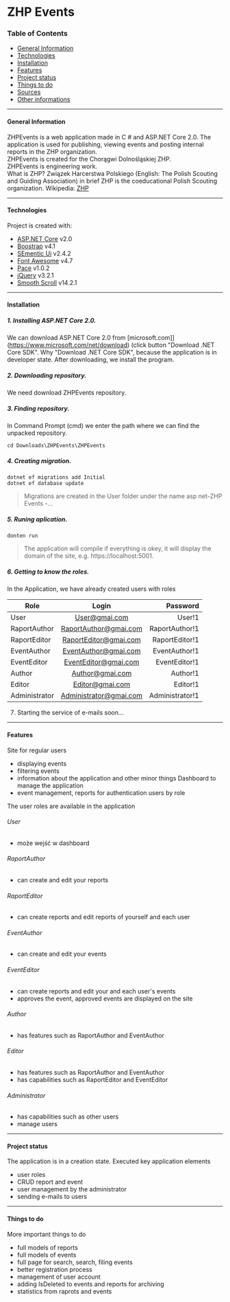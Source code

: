# ZHP Events 
### Table of Contents
- [General Information](#general-Information)
- [Technologies](#technologies)
- [Installation](#installation)
- [Features](#features)
- [Project status](#project-status)
- [Things to do](#things-to-do)
- [Sources](#sources)
- [Other informations](#other-informations)
***
#### General Information
ZHPEvents is a web application made in C # and ASP.NET Core 2.0. The application is used for publishing, viewing events and posting internal reports in the ZHP organization.<br/>
ZHPEvents is created for the Chorągwi Dolnośląskiej ZHP.<br/>
ZHPEvents is engineering work.<br/>
What is ZHP?
Związek Harcerstwa Polskiego (English: The Polish Scouting and Guiding Association) in brief ZHP is the coeducational Polish Scouting organization.
Wikipedia: [ZHP](https://en.wikipedia.org/wiki/Polish_Scouting_and_Guiding_Association)
***
#### Technologies
Project is created with:
- [ASP.NET Core](https://www.microsoft.com/net) v2.0
- [Boostrap](https://getbootstrap.com/) v4.1
- [SEmentic Ui](https://semantic-ui.com/) v2.4.2
- [Font Awesome](https://fontawesome.com/) v4.7
- [Pace](https://github.hubspot.com/pace/) v1.0.2
- [jQuery](https://jquery.com/) v3.2.1
- [Smooth Scroll](https://github.com/cferdinandi/smooth-scroll) v14.2.1
***
#### Installation
##### 1. Installing ASP.NET Core 2.0.
We can download ASP.NET Core 2.0 from [microsoft.com]](https://www.microsoft.com/net/download) (click button "Download .NET Core SDK". Why "Download .NET Core SDK", because the application is in developer state. 
After downloading, we install the program.

##### 2. Downloading repository.
We need download ZHPEvents repository.

##### 3. Finding repository.
In Command Prompt (cmd) we enter the path where we can find the unpacked repository.
```
cd Downloads\ZHPEvents\ZHPEvents
```
##### 4. Creating migration.
```
dotnet ef migrations add Initial
dotnet ef database update 
```
> Migrations are created in the User folder under the name asp net-ZHP Events -...

##### 5. Runing aplication.
```
donten run
```
> The application will compile if everything is okey, it will display the domain of the site, e.g. https://localhost:5001.

##### 6. Getting to know the roles.
In the Application, we have already created users with roles

| Role          | Login                  | Password        |
| --------------|:----------------------:| ---------------:|
| User          | User@gmai.com          | User!1          |
| RaportAuthor  | RaportAuthor@gmai.com  | RaportAuthor!1  |
| RaportEditor  | RaportEditor@gmai.com  | RaportEditor!1  |
| EventAuthor   | EventAuthor@gmai.com   | EventAuthor!1   |
| EventEditor   | EventEditor@gmai.com   | EventEditor!1   |
| Author        | Author@gmai.com        | Author!1        |
| Editor        | Editor@gmai.com        | Editor!1        |
| Administrator | Administrator@gmai.com | Administrator!1 |

7. Starting the service of e-mails
    soon...
***
#### Features
Site for regular users
- displaying events
- filtering events
- information about the application and other minor things
Dashboard to manage the application
- event management, reports for authentication users by role

The user roles are available in the application
###### User
- może wejść w dashboard
###### RaportAuthor
- can create and edit your reports
###### RaportEditor
- can create reports and edit reports of yourself and each user
###### EventAuthor
- can create and edit your events
###### EventEditor
- can create reports and edit your and each user's events
- approves the event, approved events are displayed on the site
###### Author
- has features such as RaportAuthor and EventAuthor
###### Editor
- has features such as RaportAuthor and EventAuthor
- has capabilities such as RaportEditor and EventEditor
###### Administrator
- has capabilities such as other users 
- manage users
***
#### Project status
The application is in a creation state. Executed key application elements
- user roles
- CRUD report and event
- user management by the administrator
- sending e-mails to users
***
#### Things to do
More important things to do
- full models of reports
- full models of events
- full page for search, search, filing events
- better registration process
- management of user account
- adding IsDeleted to events and reports for archiving
- statistics from raprots and events
